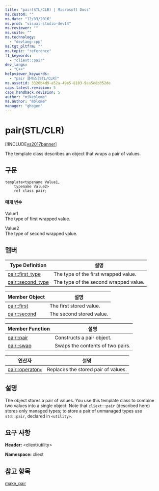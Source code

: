 ```yaml
---
title: "pair(STL/CLR) | Microsoft Docs"
ms.custom: ""
ms.date: "12/03/2016"
ms.prod: "visual-studio-dev14"
ms.reviewer: ""
ms.suite: ""
ms.technology: 
  - "devlang-cpp"
ms.tgt_pltfrm: ""
ms.topic: "reference"
f1_keywords: 
  - "cliext::pair"
dev_langs: 
  - "C++"
helpviewer_keywords: 
  - "pair 클래스[STL/CLR]"
ms.assetid: 3326b4d9-a52a-49e5-8103-9aa5e8b352de
caps.latest.revision: 5
caps.handback.revision: 5
author: "mikeblome"
ms.author: "mblome"
manager: "ghogen"
---
```

# pair(STL/CLR)
[!INCLUDE[vs2017banner](../assembler/inline/includes/vs2017banner.md)]

The template class describes an object that wraps a pair of values.  
  
## 구문  
  
```  
template<typename Value1,  
    typename Value2>  
    ref class pair;  
```  
  
#### 매개 변수  
 Value1  
 The type of first wrapped value.  
  
 Value2  
 The type of second wrapped value.  
  
## 멤버  
  
|Type Definition|설명|  
|---------------------|--------|  
|[pair::first\_type](../dotnet/pair-first-type-stl-clr.md)|The type of the first wrapped value.|  
|[pair::second\_type](../dotnet/pair-second-type-stl-clr.md)|The type of the second wrapped value.|  
  
|Member Object|설명|  
|-------------------|--------|  
|[pair::first](../dotnet/pair-first-stl-clr.md)|The first stored value.|  
|[pair::second](../dotnet/pair-second-stl-clr.md)|The second stored value.|  
  
|Member Function|설명|  
|---------------------|--------|  
|[pair::pair](../dotnet/pair-pair-stl-clr.md)|Constructs a pair object.|  
|[pair::swap](../dotnet/pair-swap-stl-clr.md)|Swaps the contents of two pairs.|  
  
|연산자|설명|  
|---------|--------|  
|[pair::operator\=](../dotnet/pair-operator-assign-stl-clr.md)|Replaces the stored pair of values.|  
  
## 설명  
 The object stores a pair of values.  You use this template class to combine two values into a single object.  Note that `cliext::pair` \(described here\) stores only managed types; to store a pair of unmanaged types use `std::pair`, declared in `<utility>`.  
  
## 요구 사항  
 **Header:** \<cliext\/utility\>  
  
 **Namespace:** cliext  
  
## 참고 항목  
 [make\_pair](../dotnet/make-pair-stl-clr.md)